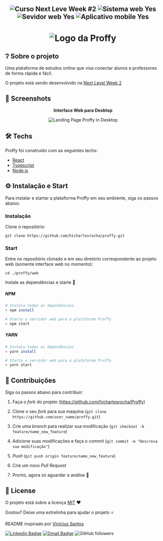 <h2 align="center">
<img src="https://img.shields.io/badge/Next%20Level%20Week-%232-blueviolet?style=for-the-badge" alt="Curso Next Leve Week #2" />

<img src="https://img.shields.io/badge/server%3F-Yes-blueviolet?style=for-the-badge" alt="Sistema web Yes" />

<img src="https://img.shields.io/badge/server%3F-Yes-blueviolet?style=for-the-badge" alt="Sevidor web Yes" />

<img src="https://img.shields.io/badge/app mobile%3F-Yes-blueviolet?style=for-the-badge" alt="Aplicativo mobile Yes" />

</h2>

<h1 align="center">
    <img src="https://repository-images.githubusercontent.com/285049464/92458900-d744-11ea-8a78-36754300c647" alt="Logo da Proffy" />
</h1>

## ❔ Sobre o projeto

Uma plataforma de estudos online que visa conectar alunos e professores de forma rápida e fácil.

O projeto está sendo desenvolvido na [Next Level Week 2](https://nextlevelweek.com/episodios/omnistack/2/edicao/2)

## 📸 Screenshots

<p align="center"><b>Interface Web para Desktop</b></p>
<p align="center">
  <img src="https://repository-images.githubusercontent.com/285049464/92458900-d744-11ea-8a78-36754300c647" alt="Landing Page Proffy in Desktop" />
</p>


## 🛠 Techs

Proffy foi construído com as seguintes techs:

- [React](https://pt-br.reactjs.org/)
- [Typescript](https://www.typescriptlang.org/)
- [Node.js](https://nodejs.org/en/)

## ⚙ Instalação e Start

Para instalar e startar a plataforma Proffy em seu ambiente, siga os passos abaixo:

### Instalação

Clone o repositório:
```
git clone https://github.com/hicharlesrocha/proffy.git 
```

### Start

Entre no repositório clonado e em seu diretório correspondente ao projeto web (somente interface web no momento):
```
cd ./proffy/web
```

Instale as dependências e starte 🚀

##### NPM
```bash
# Instala todas as dependências
> npm install 

# Starta o servidor web para a plataforma Proffy
> npm start 
```

##### YARN
```bash
# Instala todas as dependências
> yarn install 

# Starta o servidor web para a plataforma Proffy
> yarn start 
```

## 🤝 Contribuições

Siga os passos abaixo para contribuir:

1. Faça o *fork* do projeto (<https://github.com/hicharlesrocha/Proffy>)

2. Clone o seu *fork* para sua maquína (`git clone https://github.com/user_name/proffy.git`)

3. Crie uma *branch* para realizar sua modificação (`git checkout -b feature/name_new_feature`)

4. Adicione suas modificações e faça o *commit* (`git commit -m "Descreva sua modificação"`)

5. *Push* (`git push origin feature/name_new_feature`)

6. Crie um novo *Pull Request*

7. Pronto, agora só aguardar a análise 🚀 

## 📜 License

O projeto está sobre a licença [MIT](./LICENSE) ❤️ 

Gostou? Deixe uma estrelinha para ajudar o projeto ⭐

README inspirado por [Vinicius Santos](https://github.com/Vinidevsantos/Proffy)


[![Linkedin Badge](https://img.shields.io/badge/-Hicharles-blue?style=flat-square&logo=Linkedin&logoColor=white&link=https://www.linkedin.com/in/hicharlesrocha/)](https://www.linkedin.com/in/hicharlesrocha/) 
[![Gmail Badge](https://img.shields.io/badge/-hicharlesolvr@gmail.com-c14438?style=flat-square&logo=Gmail&logoColor=white&link=mailto:hicharlesolvr@gmail.com)](mailto:hicharlesolvr@gmail.com)
![GitHub followers](https://img.shields.io/github/followers/hicharlesrocha?style=social)


